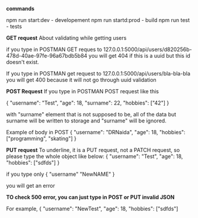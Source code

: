 **commands**

npm run start:dev - developement
npm run startd:prod - build
npm run test - tests

**GET request**
About validating while getting users

if you type in POSTMAN GET reques to
127.0.0.1:5000/api/users/d820256b-478d-40ae-97fe-96a67bdb5b84
you will get 404 if this is a uuid but this id doesn't exist.

If you type in POSTMAN get request to
127.0.0.1:5000/api/users/bla-bla-bla
you will get 400 because it will not go through uuid validation

**POST Request**
If you type in POSTMAN POST request like this

{
    "username": "Test",
    "age": 18,
    "surname": 22,
    "hobbies": ["42"]
}

with "surname" element that is not supposed to be, all of the data but 
surname will be written to storage and "surname" will be ignored.

Example of body in POST
{
    "username": "DRNaida",
    "age": 18,
    "hobbies": ["programming", "skating"]
}

**PUT request**
To underline, it is a PUT request, not a PATCH request, so please
type the whole object like below:
{
    "username": "Test",
    "age": 18,
    "hobbies": ["sdfds"]
}

if you type only 
{
    "username" "NewNAME"
}

you will get an error

**TO check 500 error, you can just type in POST or PUT invalid JSON**

For example,
{
    "username": "NewTest",
    "age": 18,
    "hobbies": ["sdfds"]
